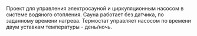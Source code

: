 Проект для управления электросауной и циркуляционным насосом в системе водяного отопления.
Сауна работает без датчика, по заданному времени нагрева.
Термостат управляет насосом по времени двум уставкам температуры - день/ночь.

